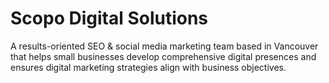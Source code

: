 # Scopo Digital Solutions

A results-oriented SEO & social media marketing team based in Vancouver that helps small businesses develop comprehensive digital presences and ensures digital marketing strategies align with business objectives.

